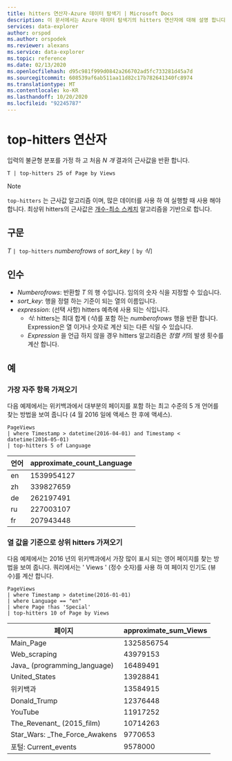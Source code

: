 ```yaml
---
title: hitters 연산자-Azure 데이터 탐색기 | Microsoft Docs
description: 이 문서에서는 Azure 데이터 탐색기의 hitters 연산자에 대해 설명 합니다.
services: data-explorer
author: orspod
ms.author: orspodek
ms.reviewer: alexans
ms.service: data-explorer
ms.topic: reference
ms.date: 02/13/2020
ms.openlocfilehash: d95c981f999d0842a266702ad5fc733281d45a7d
ms.sourcegitcommit: 608539af6ab511aa11d82c17b782641340fc8974
ms.translationtype: MT
ms.contentlocale: ko-KR
ms.lasthandoff: 10/20/2020
ms.locfileid: "92245787"
---
```

# <a name="top-hitters-operator"></a>top-hitters 연산자

입력의 불균형 분포를 가정 하 고 처음 *N 개* 결과의 근사값을 반환 합니다.

```kusto
T | top-hitters 25 of Page by Views 
```

> [!NOTE]
> `top-hitters` 는 근사값 알고리즘 이며, 많은 데이터를 사용 하 여 실행할 때 사용 해야 합니다. 최상위 hitters의 근사값은 [개수-최소 스케치](https://en.wikipedia.org/wiki/Count%E2%80%93min_sketch) 알고리즘을 기반으로 합니다.  

## <a name="syntax"></a>구문

*T* `| top-hitters` *numberofrows* `of` *sort_key* `[` `by` *식*`]`

## <a name="arguments"></a>인수

* *Numberofrows*: 반환할 *T* 의 행 수입니다. 임의의 숫자 식을 지정할 수 있습니다.
* *sort_key*: 행을 정렬 하는 기준이 되는 열의 이름입니다.
* *expression*: (선택 사항) hitters 예측에 사용 되는 식입니다. 
    * *식*: hitters는 최대 합계 (*식*)를 포함 하는 *numberofrows* 행을 반환 합니다. Expression은 열 이거나 숫자로 계산 되는 다른 식일 수 있습니다. 
    *  *Expression* 을 언급 하지 않을 경우 hitters 알고리즘은 *정렬 키*의 발생 횟수를 계산 합니다.  

## <a name="examples"></a>예

### <a name="get-most-frequent-items"></a>가장 자주 항목 가져오기 

다음 예제에서는 위키백과에서 대부분의 페이지를 포함 하는 최고 수준의 5 개 언어를 찾는 방법을 보여 줍니다 (4 월 2016 일에 액세스 한 후에 액세스). 

```kusto
PageViews
| where Timestamp > datetime(2016-04-01) and Timestamp < datetime(2016-05-01) 
| top-hitters 5 of Language 
```

|언어|approximate_count_Language|
|---|---|
|en|1539954127|
|zh|339827659|
|de|262197491|
|ru|227003107|
|fr|207943448|

### <a name="get-top-hitters-based-on-column-value"></a>열 값을 기준으로 상위 hitters 가져오기

다음 예제에서는 2016 년의 위키백과에서 가장 많이 표시 되는 영어 페이지를 찾는 방법을 보여 줍니다. 쿼리에서는 ' Views ' (정수 숫자)를 사용 하 여 페이지 인기도 (뷰 수)를 계산 합니다. 

```kusto
PageViews
| where Timestamp > datetime(2016-01-01)
| where Language == "en"
| where Page !has 'Special'
| top-hitters 10 of Page by Views
```

|페이지|approximate_sum_Views|
|---|---|
|Main_Page|1325856754|
|Web_scraping|43979153|
|Java_ (programming_language)|16489491|
|United_States|13928841|
|위키백과|13584915|
|Donald_Trump|12376448|
|YouTube|11917252|
|The_Revenant_ (2015_film)|10714263|
|Star_Wars: _The_Force_Awakens|9770653|
|포털: Current_events|9578000|
